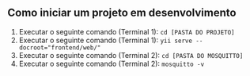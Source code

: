## Como iniciar um projeto em desenvolvimento
1. Executar o seguinte comando (Terminal 1): ```cd [PASTA DO PROJETO]```
1. Executar o seguinte comando (Terminal 1): ```yii serve --docroot="frontend/web/"```
1. Executar o seguinte comando (Terminal 2): ```cd [PASTA DO MOSQUITTO]```
1. Executar o seguinte comando (Terminal 2): ```mosquitto -v```